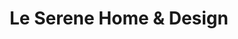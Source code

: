 ---
title: "Le Serene Home & Design"
url: /palm-beach/le-serene-home-und-design/
shop: Allgemein
---